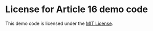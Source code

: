 # License for Article 16 demo code

This demo code is licensed under the [MIT License](https://github.com/delphidabbler/article-demos/blob/master/MIT-License.md).
